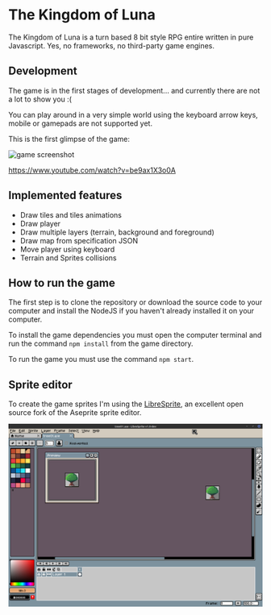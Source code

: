 # The Kingdom of Luna

The Kingdom of Luna is a turn based 8 bit style RPG entire written in pure Javascript. Yes, no frameworks, no third-party game engines.

## Development

The game is in the first stages of development... and currently there are not a lot to show you :(

You can play around in a very simple world using the keyboard arrow keys, mobile or gamepads are not supported yet.

This is the first glimpse of the game:

![game screenshot](resources/luna-0.01-alpha01.gif)

https://www.youtube.com/watch?v=be9ax1X3o0A

## Implemented features

* Draw tiles and tiles animations
* Draw player
* Draw multiple layers (terrain, background and foreground)
* Draw map from specification JSON
* Move player using keyboard
* Terrain and Sprites collisions

## How to run the game

The first step is to clone the repository or download the source code to your computer and install the NodeJS if you haven't already installed it on your computer.

To install the game dependencies you must open the computer terminal and run the command ```npm install``` from the game directory.

To run the game you must use the command ```npm start```.

## Sprite editor

To create the game sprites I'm using the [LibreSprite](https://github.com/LibreSprite/LibreSprite), an excellent open source fork of the Aseprite sprite editor.

![game screenshot](resources/libre-sprite.png)
